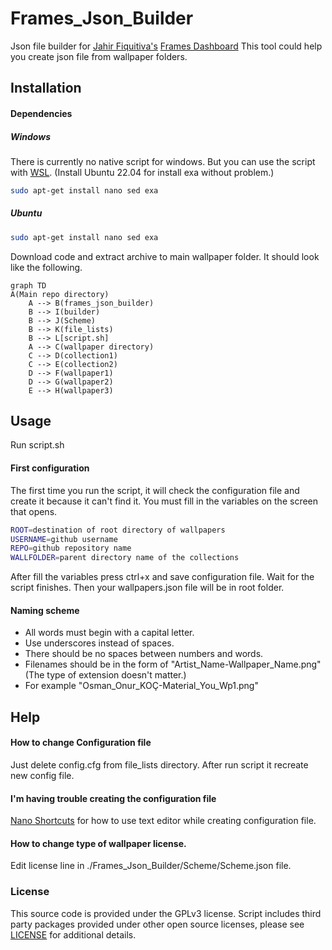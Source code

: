 # Frames_Json_Builder
Json file builder for [Jahir Fiquitiva's](https://github.com/jahirfiquitiva) [Frames Dashboard](https://github.com/jahirfiquitiva/Frames)
This tool could help you create json file from wallpaper folders.

## Installation

#### Dependencies

##### Windows
There is currently no native script for windows. But you can use the script with [WSL](https://ubuntu.com/tutorials/install-ubuntu-on-wsl2-on-windows-10#2-install-wsl). (Install Ubuntu 22.04 for install exa without problem.)
```bash
sudo apt-get install nano sed exa
```

##### Ubuntu
```bash
sudo apt-get install nano sed exa
```

Download code and extract archive to main wallpaper folder. It should look like the following.

```mermaid
graph TD
A(Main repo directory)
    A --> B(frames_json_builder)
    B --> I(builder)
    B --> J(Scheme)
    B --> K(file_lists)
    B --> L[script.sh]
    A --> C(wallpaper directory)
    C --> D(collection1)
    C --> E(collection2)
    D --> F(wallpaper1)
    D --> G(wallpaper2)
    E --> H(wallpaper3)
```

## Usage
Run script.sh
#### First configuration
The first time you run the script, it will check the configuration file and create it because it can't find it.
You must fill in the variables on the screen that opens.
```bash
ROOT=destination of root directory of wallpapers
USERNAME=github username
REPO=github repository name
WALLFOLDER=parent directory name of the collections
```
After fill the variables press ctrl+x and save configuration file. Wait for the script finishes. Then your wallpapers.json file will be in root folder.


#### Naming scheme
- All words must begin with a capital letter.
- Use underscores instead of spaces.
- There should be no spaces between numbers and words.
- Filenames should be in the form of "Artist_Name-Wallpaper_Name.png" (The type of extension doesn't matter.)
- For example "Osman_Onur_KOÇ-Material_You_Wp1.png"
## Help
#### How to change Configuration file
Just delete config.cfg from file_lists directory. After run script it recreate new config file.
#### I'm having trouble creating the configuration file
[Nano Shortcuts](https://nano-editor.org/dist/latest/cheatsheet.html) for how to use text editor while creating configuration file.
#### How to change type of wallpaper license.
Edit license line in ./Frames_Json_Builder/Scheme/Scheme.json file.
### License
This source code is provided under the GPLv3 license. Script includes third party packages provided under other open source licenses, please see [LICENSE](https://github.com/osmanonurkoc/Frames_Json_Builder/blob/main/LICENSE) for additional details.
